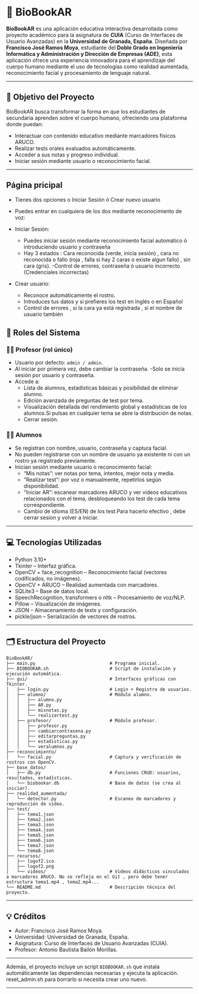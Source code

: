 # 📘 BioBookAR

**BioBookAR** es una aplicación educativa interactiva desarrollada como proyecto académico para la asignatura de **CUIA** (Curso de Interfaces de Usuario Avanzadas) en la **Universidad de Granada, España**. Diseñada por **Francisco José Ramos Moya**, estudiante del **Doble Grado en Ingeniería Informática y Administración y Dirección de Empresas (ADE)**, esta aplicación ofrece una experiencia innovadora para el aprendizaje del cuerpo humano mediante el uso de tecnologías como realidad aumentada, reconocimiento facial y procesamiento de lenguaje natural.

---

## 🎯 Objetivo del Proyecto

BioBookAR busca transformar la forma en que los estudiantes de secundaria aprenden sobre el cuerpo humano, ofreciendo una plataforma donde puedan:

- Interactuar con contenido educativo mediante marcadores físicos ARUCO.
- Realizar tests orales evaluados automáticamente.
- Acceder a sus notas y progreso individual.
- Iniciar sesión mediante usuario o reconocimiento facial.

---
## Página pricipal

- Tienes dos opciones o Iniciar Sesión ó Crear nuevo usuario
- Puedes entrar en cualquiera de los dos mediante reconocimiento de voz:

- Iniciar Sesión:
  - Puedes iniciar sesión mediante reconocimiento facial automático ó introduciendo usuario y contraseña
  - Hay 3 estados : Cara reconocida (verde, inicia sesión) , cara no reconocida o fallo (roja , falla si hay 2 caras o existe algun fallo) , sin cara (gris).
  -Control de errores, contraseña ó usuario incorrecto (Credenciales incorrectas)

- Crear usuario:
  - Reconoce automáticamente el rostro.
  - Introduces tus datos y si prefieres los test en Inglés o en Español
  - Control de errores , si la cara ya está registrada , si el nombre de usuario también
 
## 👤 Roles del Sistema

### 👨‍🏫 Profesor (rol único)

- Usuario por defecto: `admin / admin`.
- Al iniciar por primera vez, debe cambiar la contraseña.
-Solo se inicia sesión por usuario y contraseña.
- Accede a:
  - Lista de alumnos, estadísticas básicas y posibilidad de eliminar alumno.
  - Edición avanzada de preguntas de test por tema.
  - Visualización detallada del rendimiento global y estadísticas de los alumnos.Si pulsas en cualquier tema se abre la distribución de notas.
  - Cerrar sesión.

### 👨‍🎓 Alumnos

- Se registran con nombre, usuario, contraseña y captura facial.
- No pueden registrarse con un nombre de usuario ya existente ni con un rostro ya registrado previamente.
- Inician sesión mediante usuario o reconocimiento facial:
  - “Mis notas”: ver notas por tema, intentos, mejor nota y media.
  - “Realizar test”: por voz o manualmente, repetirlos según disponibilidad.
  - “Iniciar AR”: escanear marcadores ARUCO y ver videos educativos relacionados con el tema, desbloqueando los test de cada tema correspondiente.
  - Cambio de idioma (ES/EN) de los test.Para hacerlo efectivo , debe cerrar sesion y volver a iniciar.

---

## 💻 Tecnologías Utilizadas

- Python 3.10+
- Tkinter – Interfaz gráfica.
- OpenCV + face_recognition – Reconocimiento facial (vectores codificados, no imágenes).
- OpenCV + ARUCO – Realidad aumentada con marcadores.
- SQLite3 – Base de datos local.
- SpeechRecognition, transformers o nltk – Procesamiento de voz/NLP.
- Pillow – Visualización de imágenes.
- JSON – Almacenamiento de tests y configuración.
- pickle/json – Serialización de vectores de rostros.

---

## 🗂️ Estructura del Proyecto

```plaintext
BioBookAR/
├── main.py                            # Programa inicial.
├── BIOBOOKAR.sh                       # Script de instalación y ejecución automática.
├── gui/                               # Interfaces gráficas con Tkinter.
│   ├── login.py                       # Login + Registro de usuarios.
│   ├── alumno/                        # Módulo alumno.
│   │   ├── alumno.py
│   │   ├── AR.py
│   │   ├── misnotas.py
│   │   └── realizartest.py
│   ├── profesor/                      # Módulo profesor.
│   │   ├── profesor.py
│   │   ├── cambiarcontrasena.py
│   │   ├── editarpreguntas.py
│   │   ├── estadisticas.py
│   │   └── veralumnos.py
├── reconocimiento/
│   └── facial.py                      # Captura y verificación de rostros con OpenCV.
├── base_datos/
│   ├── db.py                          # Funciones CRUD: usuarios, resultados, estadísticas.
│   └── biobookar.db                   # Base de datos (se crea al iniciar).
├── realidad_aumentada/
│   └── detector.py                    # Escaneo de marcadores y reproducción de video.
├── test/
│   ├── tema1.json
│   ├── tema2.json
│   ├── tema3.json
│   ├── tema4.json
│   ├── tema5.json
│   ├── tema6.json
│   ├── tema7.json
│   └── tema8.json
├── recursos/
│   ├── logof2.ico
│   ├── logof2.png
│   └── videos/                        # Videos didácticos vinculados a marcadores ARUCO. No se refleja en el Git , pero debe tener estructura tema1.mp4 , tema2.mp4...
└── README.md                          # Descripción técnica del proyecto.
```

---

## 💡 Créditos

- Autor: Francisco José Ramos Moya.
- Universidad: Universidad de Granada, España.
- Asignatura: Curso de Interfaces de Usuario Avanzadas (CUIA).
- Profesor: Antonio Bautista Bailón Morillas.

---

Además, el proyecto incluye un script `BIOBOOKAR.sh` que instala automáticamente las dependencias necesarias y ejecuta la aplicación.
reset_admin.sh para borrarlo si necesita crear uno nuevo.
 
---
